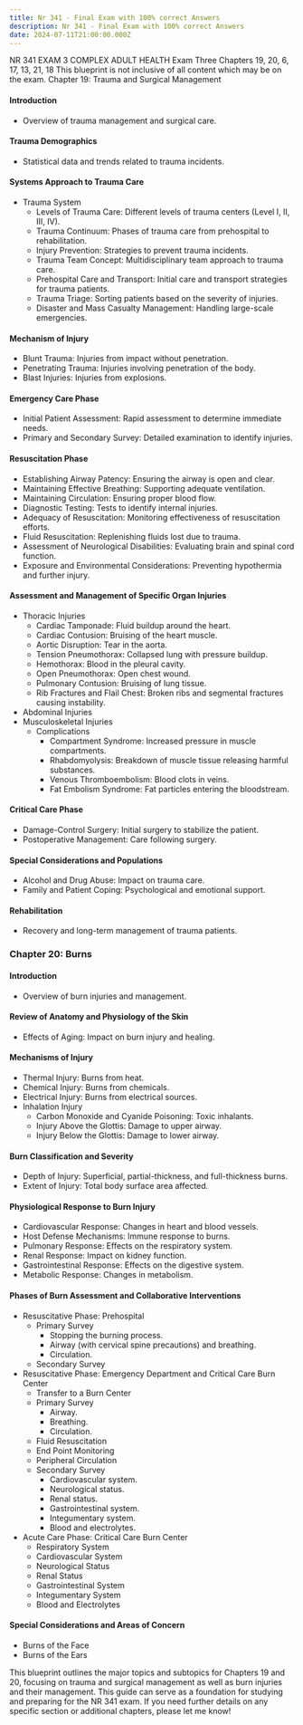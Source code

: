 ```yaml
---
title: Nr 341 - Final Exam with 100% correct Answers
description: Nr 341 - Final Exam with 100% correct Answers
date: 2024-07-11T21:00:00.000Z
---
```


NR 341 EXAM 3 COMPLEX ADULT HEALTH Exam Three Chapters 19, 20, 6, 17, 13, 21, 18 This blueprint is not inclusive of all content which may be on the exam. Chapter 19: Trauma and Surgical Management

#### Introduction

* Overview of trauma management and surgical care.

#### Trauma Demographics

* Statistical data and trends related to trauma incidents.

#### Systems Approach to Trauma Care

* Trauma System
  * Levels of Trauma Care: Different levels of trauma centers (Level I, II, III, IV).
  * Trauma Continuum: Phases of trauma care from prehospital to rehabilitation.
  * Injury Prevention: Strategies to prevent trauma incidents.
  * Trauma Team Concept: Multidisciplinary team approach to trauma care.
  * Prehospital Care and Transport: Initial care and transport strategies for trauma patients.
  * Trauma Triage: Sorting patients based on the severity of injuries.
  * Disaster and Mass Casualty Management: Handling large-scale emergencies.

#### Mechanism of Injury

* Blunt Trauma: Injuries from impact without penetration.
* Penetrating Trauma: Injuries involving penetration of the body.
* Blast Injuries: Injuries from explosions.

#### Emergency Care Phase

* Initial Patient Assessment: Rapid assessment to determine immediate needs.
* Primary and Secondary Survey: Detailed examination to identify injuries.

#### Resuscitation Phase

* Establishing Airway Patency: Ensuring the airway is open and clear.
* Maintaining Effective Breathing: Supporting adequate ventilation.
* Maintaining Circulation: Ensuring proper blood flow.
* Diagnostic Testing: Tests to identify internal injuries.
* Adequacy of Resuscitation: Monitoring effectiveness of resuscitation efforts.
* Fluid Resuscitation: Replenishing fluids lost due to trauma.
* Assessment of Neurological Disabilities: Evaluating brain and spinal cord function.
* Exposure and Environmental Considerations: Preventing hypothermia and further injury.

#### Assessment and Management of Specific Organ Injuries

* Thoracic Injuries
  * Cardiac Tamponade: Fluid buildup around the heart.
  * Cardiac Contusion: Bruising of the heart muscle.
  * Aortic Disruption: Tear in the aorta.
  * Tension Pneumothorax: Collapsed lung with pressure buildup.
  * Hemothorax: Blood in the pleural cavity.
  * Open Pneumothorax: Open chest wound.
  * Pulmonary Contusion: Bruising of lung tissue.
  * Rib Fractures and Flail Chest: Broken ribs and segmental fractures causing instability.
* Abdominal Injuries
* Musculoskeletal Injuries
  * Complications
    * Compartment Syndrome: Increased pressure in muscle compartments.
    * Rhabdomyolysis: Breakdown of muscle tissue releasing harmful substances.
    * Venous Thromboembolism: Blood clots in veins.
    * Fat Embolism Syndrome: Fat particles entering the bloodstream.

#### Critical Care Phase

* Damage-Control Surgery: Initial surgery to stabilize the patient.
* Postoperative Management: Care following surgery.

#### Special Considerations and Populations

* Alcohol and Drug Abuse: Impact on trauma care.
* Family and Patient Coping: Psychological and emotional support.

#### Rehabilitation

* Recovery and long-term management of trauma patients.

### Chapter 20: Burns

#### Introduction

* Overview of burn injuries and management.

#### Review of Anatomy and Physiology of the Skin

* Effects of Aging: Impact on burn injury and healing.

#### Mechanisms of Injury

* Thermal Injury: Burns from heat.
* Chemical Injury: Burns from chemicals.
* Electrical Injury: Burns from electrical sources.
* Inhalation Injury
  * Carbon Monoxide and Cyanide Poisoning: Toxic inhalants.
  * Injury Above the Glottis: Damage to upper airway.
  * Injury Below the Glottis: Damage to lower airway.

#### Burn Classification and Severity

* Depth of Injury: Superficial, partial-thickness, and full-thickness burns.
* Extent of Injury: Total body surface area affected.

#### Physiological Response to Burn Injury

* Cardiovascular Response: Changes in heart and blood vessels.
* Host Defense Mechanisms: Immune response to burns.
* Pulmonary Response: Effects on the respiratory system.
* Renal Response: Impact on kidney function.
* Gastrointestinal Response: Effects on the digestive system.
* Metabolic Response: Changes in metabolism.

#### Phases of Burn Assessment and Collaborative Interventions

* Resuscitative Phase: Prehospital
  * Primary Survey
    * Stopping the burning process.
    * Airway (with cervical spine precautions) and breathing.
    * Circulation.
  * Secondary Survey
* Resuscitative Phase: Emergency Department and Critical Care Burn Center
  * Transfer to a Burn Center
  * Primary Survey
    * Airway.
    * Breathing.
    * Circulation.
  * Fluid Resuscitation
  * End Point Monitoring
  * Peripheral Circulation
  * Secondary Survey
    * Cardiovascular system.
    * Neurological status.
    * Renal status.
    * Gastrointestinal system.
    * Integumentary system.
    * Blood and electrolytes.
* Acute Care Phase: Critical Care Burn Center
  * Respiratory System
  * Cardiovascular System
  * Neurological Status
  * Renal Status
  * Gastrointestinal System
  * Integumentary System
  * Blood and Electrolytes

#### Special Considerations and Areas of Concern

* Burns of the Face
* Burns of the Ears

This blueprint outlines the major topics and subtopics for Chapters 19 and 20, focusing on trauma and surgical management as well as burn injuries and their management. This guide can serve as a foundation for studying and preparing for the NR 341 exam. If you need further details on any specific section or additional chapters, please let me know!
